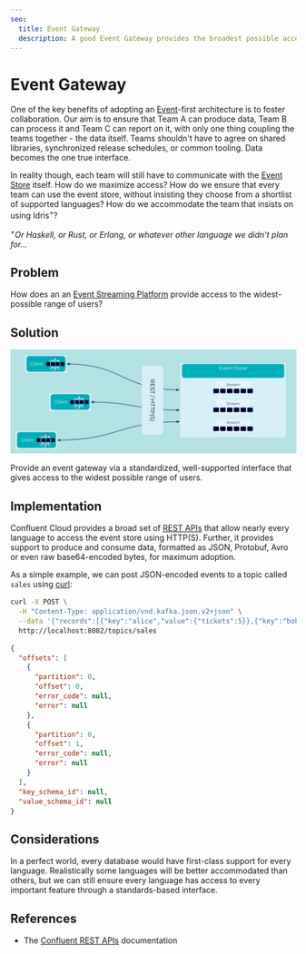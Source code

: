 ```yaml
---
seo:
  title: Event Gateway
  description: A good Event Gateway provides the broadest possible access to different users of the Event Store.
---
```


# Event Gateway

One of the key benefits of adopting an
[Event](../event/event.md)-first architecture is to foster
collaboration. Our aim is to ensure that Team A can produce data, Team
B can process it and Team C can report on it, with only one thing
coupling the teams together - the data itself.  Teams shouldn't have
to agree on shared libraries, synchronized release schedules, or
common tooling. Data becomes the one true interface.

In reality though, each team will still have to communicate with the
[Event Store][event_store] itself. How do we maximize access? How do
we ensure that every team can use the event store, without insisting
they choose from a shortlist of supported languages?  How do we
accommodate the team that insists on using Idris<sup>+</sup>?

<i><sup>+</sup>Or Haskell, or Rust, or Erlang, or whatever other
language we didn't plan for...</i>

## Problem

How does an an [Event Streaming
Platform](../event-stream/event-streaming-platform.md) provide access
to the widest-possible range of users?

## Solution

![event-gateway](../img/event-gateway.svg)

Provide an event gateway via a standardized, well-supported interface
that gives access to the widest possible range of users.

## Implementation

Confluent Cloud provides a broad set of [REST APIs][rest_apis] that
allow nearly every language to access the event store using
HTTP(S). Further, it provides support to produce and consume data,
formatted as JSON, Protobuf, Avro or even raw base64-encoded bytes,
for maximum adoption.

As a simple example, we can post JSON-encoded events to a topic called
`sales` using [curl][curl]:

```sh
curl -X POST \
  -H "Content-Type: application/vnd.kafka.json.v2+json" \
  --data '{"records":[{"key":"alice","value":{"tickets":5}},{"key":"bob","value":{"tickets":10}}]}' \
  http://localhost:8082/topics/sales
```

```json
{
  "offsets": [
    {
      "partition": 0,
      "offset": 0,
      "error_code": null,
      "error": null
    },
    {
      "partition": 0,
      "offset": 1,
      "error_code": null,
      "error": null
    }
  ],
  "key_schema_id": null,
  "value_schema_id": null
}
```

## Considerations

In a perfect world, every database would have first-class support for
every language. Realistically some languages will be better
accommodated than others, but we can still ensure every language has
access to every important feature through a standards-based interface.

## References

* The [Confluent REST APIs][rest_apis] documentation

[event_store]: ../event-storage/event-store.md
[rest_apis]: https://docs.confluent.io/platform/current/kafka-rest/index.html
[curl]: https://curl.se/

